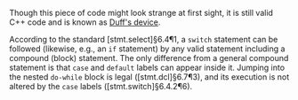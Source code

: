 Though this piece of code might look strange at first sight, it is still valid C++ code and is known as [Duff's device](https://en.wikipedia.org/wiki/Duff%27s_device).

According to the standard [stmt.select]§6.4¶1, a `switch` statement can be followed (likewise, e.g., an `if` statement) by any valid statement including a compound (block) statement. The only difference from a general compound statement is that `case` and `default` labels can appear inside it. Jumping into the nested `do-while` block is legal ([stmt.dcl]§6.7¶3), and its execution is not altered by the `case` labels ([stmt.switch]§6.4.2¶6).